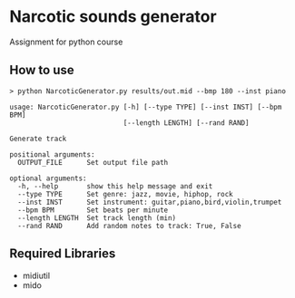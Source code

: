 # Narcotic sounds generator
Assignment for python course

## How to use

```shell
> python NarcoticGenerator.py results/out.mid --bmp 180 --inst piano
```

```
usage: NarcoticGenerator.py [-h] [--type TYPE] [--inst INST] [--bpm BPM]
                            [--length LENGTH] [--rand RAND]

Generate track

positional arguments:
  OUTPUT_FILE      Set output file path

optional arguments:
  -h, --help       show this help message and exit
  --type TYPE      Set genre: jazz, movie, hiphop, rock
  --inst INST      Set instrument: guitar,piano,bird,violin,trumpet
  --bpm BPM        Set beats per minute
  --length LENGTH  Set track length (min)
  --rand RAND      Add random notes to track: True, False

```

## Required Libraries

 - midiutil
 - mido
